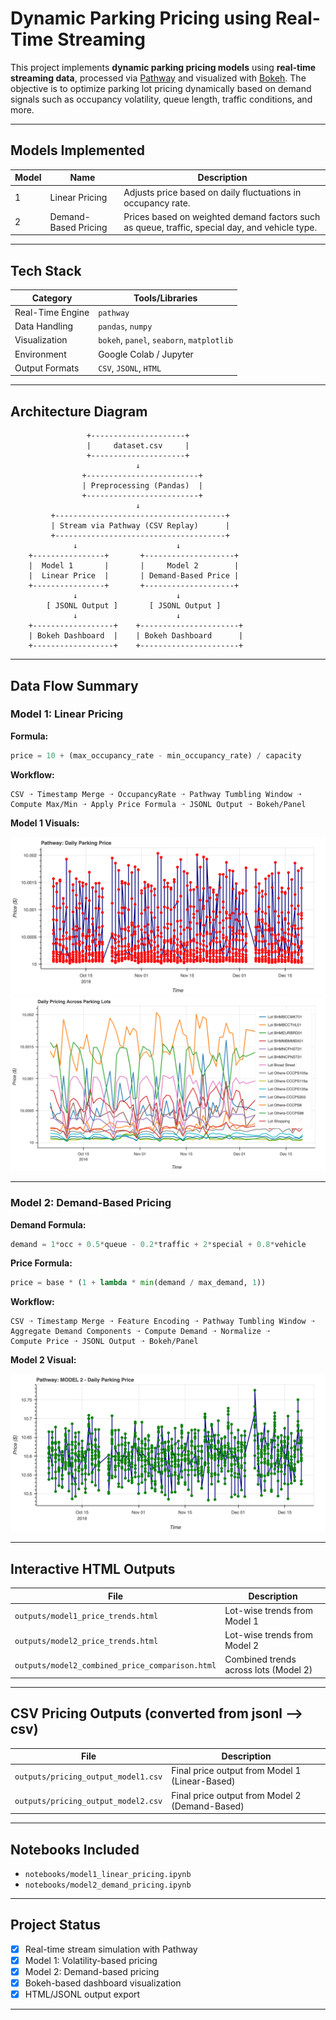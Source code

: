 
# Dynamic Parking Pricing using Real-Time Streaming

This project implements **dynamic parking pricing models** using **real-time streaming data**, processed via [Pathway](https://pathway.com) and visualized with [Bokeh](https://bokeh.org). The objective is to optimize parking lot pricing dynamically based on demand signals such as occupancy volatility, queue length, traffic conditions, and more.

---

## Models Implemented

| Model | Name                     | Description                                                                                    |
| ----- | ------------------------ | ---------------------------------------------------------------------------------------------- |
| 1     | Linear Pricing           | Adjusts price based on daily fluctuations in occupancy rate.                                   |
| 2     | Demand-Based Pricing     | Prices based on weighted demand factors such as queue, traffic, special day, and vehicle type. |

---

## Tech Stack

| Category         | Tools/Libraries                           |
| ---------------- | ----------------------------------------- |
| Real-Time Engine | `pathway`                                 |
| Data Handling    | `pandas`, `numpy`                         |
| Visualization    | `bokeh`, `panel`, `seaborn`, `matplotlib` |
| Environment      | Google Colab / Jupyter                    |
| Output Formats   | `CSV`, `JSONL`, `HTML`                    |

---

## Architecture Diagram

                     +---------------------+
                     |     dataset.csv     |
                     +---------------------+
                                ↓
                    +-------------------------+
                    | Preprocessing (Pandas)  |
                    +-------------------------+
                                ↓
             +--------------------------------------+
             | Stream via Pathway (CSV Replay)      |
             +--------------------------------------+
                  ↓                      ↓
        +----------------+       +--------------------+
        |  Model 1       |       |     Model 2        |
        |  Linear Price  |       | Demand-Based Price |
        +----------------+       +--------------------+
                  ↓                      ↓
            [ JSONL Output ]       [ JSONL Output ]
                  ↓                      ↓
        +------------------+    +----------------------+
        | Bokeh Dashboard  |    | Bokeh Dashboard      |
        +------------------+    +----------------------+

---

## Data Flow Summary

### Model 1: Linear Pricing

**Formula:**
```python
price = 10 + (max_occupancy_rate - min_occupancy_rate) / capacity
```

**Workflow:**
```
CSV ➝ Timestamp Merge ➝ OccupancyRate ➝ Pathway Tumbling Window ➝
Compute Max/Min ➝ Apply Price Formula ➝ JSONL Output ➝ Bokeh/Panel
```

**Model 1 Visuals:**

![Model 1 Trend](outputs/model1_daily_price_plot.png)
![Model 1 Combined](outputs/model1_all_lots_price_trend.png)

---

### Model 2: Demand-Based Pricing

**Demand Formula:**
```python
demand = 1*occ + 0.5*queue - 0.2*traffic + 2*special + 0.8*vehicle
```

**Price Formula:**
```python
price = base * (1 + lambda * min(demand / max_demand, 1))
```

**Workflow:**
```
CSV ➝ Timestamp Merge ➝ Feature Encoding ➝ Pathway Tumbling Window ➝
Aggregate Demand Components ➝ Compute Demand ➝ Normalize ➝
Compute Price ➝ JSONL Output ➝ Bokeh/Panel
```

**Model 2 Visual:**

![Model 2 Visual](outputs/model2_daily_price_plot.png)

---

## Interactive HTML Outputs

| File                                  | Description                          |
| ------------------------------------- | ------------------------------------ |
| `outputs/model1_price_trends.html`    | Lot-wise trends from Model 1         |
| `outputs/model2_price_trends.html`    | Lot-wise trends from Model 2         |
| `outputs/model2_combined_price_comparison.html` | Combined trends across lots (Model 2) |

---

## CSV Pricing Outputs (converted from jsonl --> csv)

| File                  | Description                      |
|-----------------------|----------------------------------|
| `outputs/pricing_output_model1.csv`  | Final price output from Model 1 (Linear-Based)   |
| `outputs/pricing_output_model2.csv`  | Final price output from Model 2 (Demand-Based)   |

---

## Notebooks Included

- `notebooks/model1_linear_pricing.ipynb`
- `notebooks/model2_demand_pricing.ipynb`

---


## Project Status

- [x] Real-time stream simulation with Pathway
- [x] Model 1: Volatility-based pricing
- [x] Model 2: Demand-based pricing
- [x] Bokeh-based dashboard visualization
- [x] HTML/JSONL output export

---
